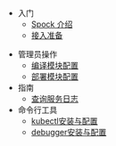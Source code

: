 - 入门
  - [Spock 介绍](入门/introduction.md)
  - [接入准备](入门/接入准备.md)

<!-- - Spock 使用
  - 普通用户使用
    - 工作流
    - 测试环境 -->

- 管理员操作
    <!-- - [工作流配置](usage/workflow_config.md) -->
    - [编译模块配置](usage/build_config.md)
    - [部署模块配置](usage/deploy_config.md)
- 指南
  - [查询服务日志](guide/search_logs.md)
- 命令行工具
  - [kubectl安装与配置](cmd/kubectl.md)
  - [debugger安装与配置](cmd/debugger.md)